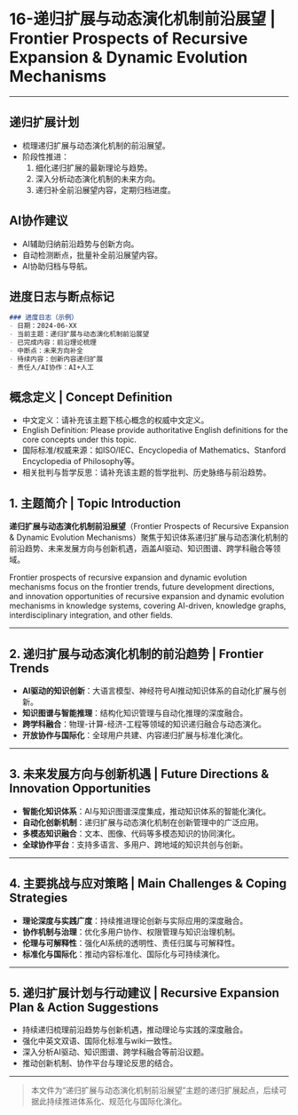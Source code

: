 # 16-递归扩展与动态演化机制前沿展望 | Frontier Prospects of Recursive Expansion & Dynamic Evolution Mechanisms

---

## 递归扩展计划

- 梳理递归扩展与动态演化机制的前沿展望。
- 阶段性推进：
  1. 细化递归扩展的最新理论与趋势。
  2. 深入分析动态演化机制的未来方向。
  3. 递归补全前沿展望内容，定期归档进度。

## AI协作建议

- AI辅助归纳前沿趋势与创新方向。
- 自动检测断点，批量补全前沿展望内容。
- AI协助归档与导航。

## 进度日志与断点标记

```markdown
### 进度日志（示例）
- 日期：2024-06-XX
- 当前主题：递归扩展与动态演化机制前沿展望
- 已完成内容：前沿理论梳理
- 中断点：未来方向补全
- 待续内容：创新内容递归扩展
- 责任人/AI协作：AI+人工
```
<!-- 中断点：前沿/未来方向/创新递归扩展 -->

## 概念定义 | Concept Definition

- 中文定义：请补充该主题下核心概念的权威中文定义。
- English Definition: Please provide authoritative English definitions for the core concepts under this topic.
- 国际标准/权威来源：如ISO/IEC、Encyclopedia of Mathematics、Stanford Encyclopedia of Philosophy等。
- 相关批判与哲学反思：请补充该主题的哲学批判、历史脉络与前沿趋势。

## 1. 主题简介 | Topic Introduction

**递归扩展与动态演化机制前沿展望**（Frontier Prospects of Recursive Expansion & Dynamic Evolution Mechanisms）聚焦于知识体系递归扩展与动态演化机制的前沿趋势、未来发展方向与创新机遇，涵盖AI驱动、知识图谱、跨学科融合等领域。

Frontier prospects of recursive expansion and dynamic evolution mechanisms focus on the frontier trends, future development directions, and innovation opportunities of recursive expansion and dynamic evolution mechanisms in knowledge systems, covering AI-driven, knowledge graphs, interdisciplinary integration, and other fields.

---

## 2. 递归扩展与动态演化机制的前沿趋势 | Frontier Trends

- **AI驱动的知识创新**：大语言模型、神经符号AI推动知识体系的自动化扩展与创新。
- **知识图谱与智能推理**：结构化知识管理与自动化推理的深度融合。
- **跨学科融合**：物理-计算-经济-工程等领域的知识递归融合与动态演化。
- **开放协作与国际化**：全球用户共建、内容递归扩展与标准化演化。

---

## 3. 未来发展方向与创新机遇 | Future Directions & Innovation Opportunities

- **智能化知识体系**：AI与知识图谱深度集成，推动知识体系的智能化演化。
- **自动化创新机制**：递归扩展与动态演化机制在创新管理中的广泛应用。
- **多模态知识融合**：文本、图像、代码等多模态知识的协同演化。
- **全球协作平台**：支持多语言、多用户、跨地域的知识共创与创新。

---

## 4. 主要挑战与应对策略 | Main Challenges & Coping Strategies

- **理论深度与实践广度**：持续推进理论创新与实际应用的深度融合。
- **协作机制与治理**：优化多用户协作、权限管理与知识治理机制。
- **伦理与可解释性**：强化AI系统的透明性、责任归属与可解释性。
- **标准化与国际化**：推动内容标准化、国际化与可持续演化。

---

## 5. 递归扩展计划与行动建议 | Recursive Expansion Plan & Action Suggestions

- 持续递归梳理前沿趋势与创新机遇，推动理论与实践的深度融合。
- 强化中英文双语、国际化标准与wiki一致性。
- 深入分析AI驱动、知识图谱、跨学科融合等前沿议题。
- 推动创新机制、协作平台与理论反思的结合。

---

> 本文件为“递归扩展与动态演化机制前沿展望”主题的递归扩展起点，后续可据此持续推进体系化、规范化与国际化演化。

